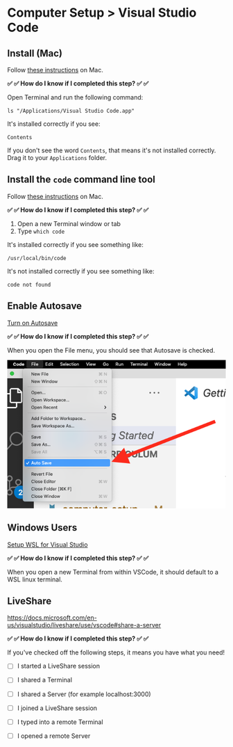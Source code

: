 # Computer Setup > Visual Studio Code

## Install (Mac)

Follow [these instructions](https://code.visualstudio.com/docs/setup/mac) on Mac.

**✅ ✅  How do I know if I completed this step? ✅ ✅**

Open Terminal and run the following command:

```
ls "/Applications/Visual Studio Code.app"
```

It's installed correctly if you see:

```
Contents
```

If you don't see the word `Contents`, that means it's not installed correctly. Drag it to your `Applications` folder.


## Install the `code` command line tool

Follow [these instructions](https://code.visualstudio.com/docs/setup/mac) on Mac.

**✅ ✅  How do I know if I completed this step? ✅ ✅**

1. Open a new Terminal window or tab
1. Type `which code`

It's installed correctly if you see something like:

```
/usr/local/bin/code
```

It's not installed correctly if you see something like:

```
code not found
```

## Enable Autosave

[Turn on Autosave](https://code.visualstudio.com/docs/editor/codebasics#_save-auto-save)

**✅ ✅  How do I know if I completed this step? ✅ ✅**

When you open the File menu, you should see that Autosave is checked.

![](../img/vscode-autosave.png)


## Windows Users

[Setup WSL for Visual Studio](https://code.visualstudio.com/docs/remote/wsl)

**✅ ✅  How do I know if I completed this step? ✅ ✅**

When you open a new Terminal from within VSCode, it should default to a WSL linux terminal.

## LiveShare

https://docs.microsoft.com/en-us/visualstudio/liveshare/use/vscode#share-a-server

**✅ ✅  How do I know if I completed this step? ✅ ✅**

If you've checked off the following steps, it means you have what you need!

- [ ] I started a LiveShare session
- [ ] I shared a Terminal
- [ ] I shared a Server (for example localhost:3000)
- [ ] I joined a LiveShare session
- [ ] I typed into a remote Terminal
- [ ] I opened a remote Server

